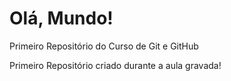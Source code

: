 # Olá, Mundo!
 Primeiro Repositório do Curso de Git e GitHub

Primeiro Repositório criado durante a aula gravada!